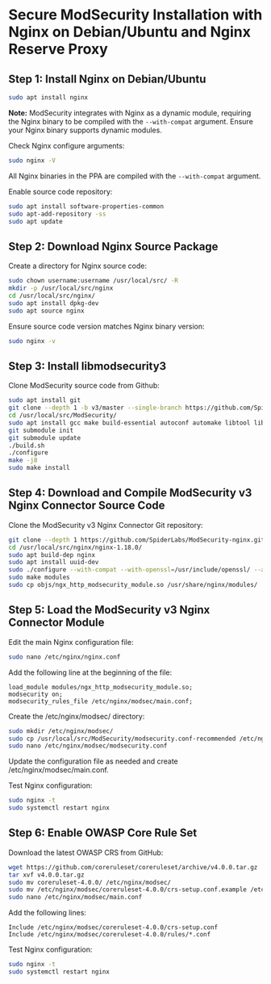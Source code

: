 # Secure ModSecurity Installation with Nginx on Debian/Ubuntu and Nginx Reserve Proxy

## Step 1: Install Nginx on Debian/Ubuntu

```bash
sudo apt install nginx
```

**Note:**
ModSecurity integrates with Nginx as a dynamic module, requiring the Nginx binary to be compiled with the `--with-compat` argument. Ensure your Nginx binary supports dynamic modules.

Check Nginx configure arguments:

```bash
sudo nginx -V
```

All Nginx binaries in the PPA are compiled with the `--with-compat` argument.

Enable source code repository:

```bash
sudo apt install software-properties-common
sudo apt-add-repository -ss
sudo apt update
```

## Step 2: Download Nginx Source Package

Create a directory for Nginx source code:

```bash
sudo chown username:username /usr/local/src/ -R
mkdir -p /usr/local/src/nginx
cd /usr/local/src/nginx/
sudo apt install dpkg-dev
sudo apt source nginx
```

Ensure source code version matches Nginx binary version:

```bash
sudo nginx -v
```

## Step 3: Install libmodsecurity3

Clone ModSecurity source code from Github:

```bash
sudo apt install git
git clone --depth 1 -b v3/master --single-branch https://github.com/SpiderLabs/ModSecurity /usr/local/src/ModSecurity/
cd /usr/local/src/ModSecurity/
sudo apt install gcc make build-essential autoconf automake libtool libcurl4-openssl-dev liblua5.3-dev libpcre2-dev libfuzzy-dev ssdeep gettext pkg-config libpcre3 libpcre3-dev libxml2 libxml2-dev libcurl4 libgeoip-dev libyajl-dev doxygen
git submodule init
git submodule update
./build.sh 
./configure
make -j8
sudo make install
```

## Step 4: Download and Compile ModSecurity v3 Nginx Connector Source Code

Clone the ModSecurity v3 Nginx Connector Git repository:

```bash
git clone --depth 1 https://github.com/SpiderLabs/ModSecurity-nginx.git /usr/local/src/ModSecurity-nginx/
cd /usr/local/src/nginx/nginx-1.18.0/
sudo apt build-dep nginx
sudo apt install uuid-dev
sudo ./configure --with-compat --with-openssl=/usr/include/openssl/ --add-dynamic-module=/usr/local/src/ModSecurity-nginx
sudo make modules
sudo cp objs/ngx_http_modsecurity_module.so /usr/share/nginx/modules/
```

## Step 5: Load the ModSecurity v3 Nginx Connector Module

Edit the main Nginx configuration file:

```bash
sudo nano /etc/nginx/nginx.conf
```

Add the following line at the beginning of the file:

```plaintext
load_module modules/ngx_http_modsecurity_module.so;
modsecurity on;
modsecurity_rules_file /etc/nginx/modsec/main.conf;
```

Create the /etc/nginx/modsec/ directory:

```bash
sudo mkdir /etc/nginx/modsec/
sudo cp /usr/local/src/ModSecurity/modsecurity.conf-recommended /etc/nginx/modsec/modsecurity.conf
sudo nano /etc/nginx/modsec/modsecurity.conf
```

Update the configuration file as needed and create /etc/nginx/modsec/main.conf.

Test Nginx configuration:

```bash
sudo nginx -t
sudo systemctl restart nginx
```

## Step 6: Enable OWASP Core Rule Set

Download the latest OWASP CRS from GitHub:

```bash
wget https://github.com/coreruleset/coreruleset/archive/v4.0.0.tar.gz
tar xvf v4.0.0.tar.gz
sudo mv coreruleset-4.0.0/ /etc/nginx/modsec/
sudo mv /etc/nginx/modsec/coreruleset-4.0.0/crs-setup.conf.example /etc/nginx/modsec/coreruleset-4.0.0/crs-setup.conf
sudo nano /etc/nginx/modsec/main.conf
```

Add the following lines:

```plaintext
Include /etc/nginx/modsec/coreruleset-4.0.0/crs-setup.conf
Include /etc/nginx/modsec/coreruleset-4.0.0/rules/*.conf
```

Test Nginx configuration:

```bash
sudo nginx -t
sudo systemctl restart nginx
```
```
